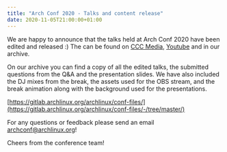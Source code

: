 ```yaml
---
title: "Arch Conf 2020 - Talks and content release"
date: 2020-11-05T21:00:00+01:00
---
```


We are happy to announce that the talks held at Arch Conf 2020 have been edited
and released :) The can be found on [CCC Media](https://media.ccc.de/c/arch-conf-2020),
[Youtube](https://www.youtube.com/playlist?list=PL3tfdJ8q1zXRFu6QPELCaIwU3BIzauUJi) and in our archive.

On our archive you can find a copy of all the edited talks, the submitted
questions from the Q&A and the presentation slides. We have also included the DJ
mixes from the break, the assets used for the OBS stream, and the break
animation along with the background used for the presentations.

[https://gitlab.archlinux.org/archlinux/conf-files/](https://gitlab.archlinux.org/archlinux/conf-files/-/tree/master/)

For any questions or feedback please send an email archconf@archlinux.org!

Cheers from the conference team!
